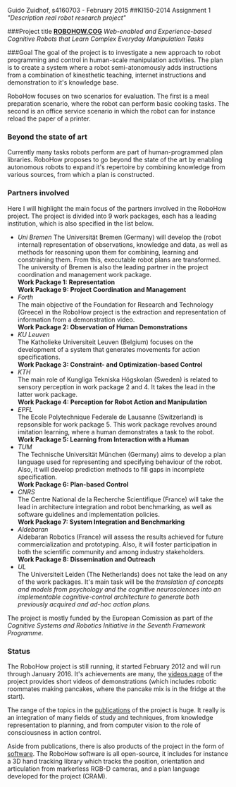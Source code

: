 Guido Zuidhof, s4160703 - February 2015
##KI150-2014 Assignment 1 *"Description real robot research project"*

###Project title
[**ROBOHOW.COG**](http://http://www.robohow.eu/) *Web-enabled and Experience-based Cognitive Robots that Learn Complex Everyday Manipulation Tasks*

###Goal
The goal of the project is to investigate a new approach to robot programming and control in human-scale manipulation activities. The plan is to create a system where a robot semi-atonomously adds instructions from a combination of kinesthetic teaching, internet instructions and demonstration to it's knowledge base.

RoboHow focuses on two scenarios for evaluation. The first is a meal preparation scenario, where the robot can perform basic cooking tasks. The second is an office service scenario in which the robot can for instance reload the paper of a printer.

### Beyond the state of art
Currently many tasks robots perform are part of human-programmed plan libraries. RoboHow proposes to go beyond the state of the art by enabling autonomous robots to expand it's repertoire by combining knowledge from various sources, from which a plan is constructed.

### Partners involved
Here I will highlight the main focus of the partners involved in the RoboHow project.
The project is divided into 9 work packages, each has a leading institution, which is also specified in the list below.

*  *Uni Bremen*
The Universität Bremen (Germany)  will develop the (robot internal) representation of observations, knowledge and data, as well as methods for reasoning upon them for combining, learning and constraining them. From this, executable robot plans are transformed. 
The university of Bremen is also the leading partner in the project coordination and management work package.  
**Work Package 1: Representation**  
**Work Package 9: Project Coordination and Management**
* *Forth*  
The main objective of the Foundation for Research and Technology (Greece) in the RoboHow project is the extraction and representation of information from a demonstration video.  
**Work Package 2: Observation of Human Demonstrations**
* *KU Leuven*  
The Katholieke Universiteit Leuven (Belgium) focuses on the development of a system that generates movements for action specifications.  
**Work Package 3: Constraint- and Optimization-based Control**
* *KTH*  
The main role of Kungliga Tekniska Högskolan (Sweden)  is related to sensory perception in work package 2 and 4. It takes the lead in the latter work package.  
**Work Package 4: Perception for Robot Action and Manipulation**
* *EPFL*  
The Ecole Polytechnique Federale de Lausanne (Switzerland) is repsonsible for work package 5. This work package revolves around imitation learning, where a human demonstrates a task to the robot.  
**Work Package 5: Learning from Interaction with a Human**
* *TUM*  
The Technische Universität München (Germany) aims to develop a plan language used for representing and specifying behaviour of the robot. Also, it will develop prediction methods to fill gaps in incomplete specification.  
**Work Package 6: Plan-based Control**
* *CNRS*  
The Centre National de la Recherche Scientifique (France) will take the lead in architecture integration and robot benchmarking, as well as software guidelines and implementation policies.  
**Work Package 7: System Integration and Benchmarking**
* *Aldebaran*  
Aldebaran Robotics (France)  will assess the results achieved for future commercialization and prototyping. Also, it will foster participation in both the scientific community and among industry stakeholders.  
**Work Package 8: Dissemination and Outreach**
* *UL*  
The Universiteit Leiden (The Netherlands) does not take the lead on any of the work packages. It's main task will be the *translation of concepts and models from psychology and the cognitive neurosciences into an implementable cognitive-control architecture to generate both previously acquired and ad-hoc action plans.*

The project is mostly funded by the European Comission as part of *the Cognitive Systems and Robotics Initiative in the Seventh Framework Programme*.

### Status
The RoboHow project is still running, it started February 2012 and will run through January 2016. It's achievements are many, the [videos page](http://robohow.eu/videos) of the project provides short videos of demonstrations (which includes robotic roommates making pancakes, where the pancake mix is in the fridge at the start). 

The range of the topics in the [publications](http://robohow.eu/publications) of the project is huge. It really is an integration of many fields of study and techniques, from knowledge representation to planning, and from computer vision to the role of consciousness in action control.

Aside from publications, there is also products of the project in the form of [software](http://robohow.eu/software). The RoboHow software is all open-source, it includes for instance a 3D hand tracking library which tracks the position, orientation and articulation from markerless RGB-D cameras, and a plan language developed for the project (CRAM).
